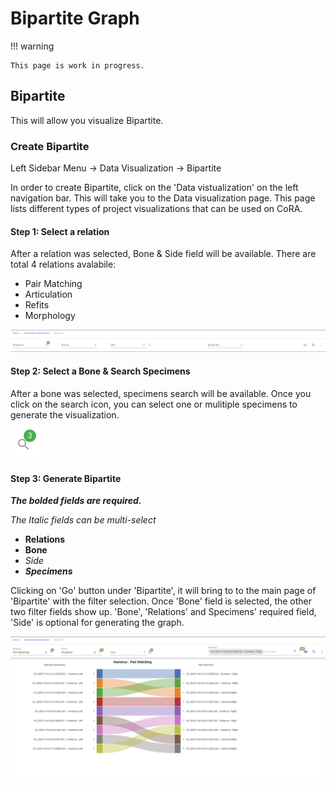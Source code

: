 # Bipartite Graph

!!! warning

    This page is work in progress.

## Bipartite

This will allow you visualize Bipartite.

### Create Bipartite

Left Sidebar Menu -\> Data Visualization -\> Bipartite

In order to create Bipartite, click on the 'Data vistualization' on the left navigation bar.
This will take you to the Data visualization page. 
This page lists different types of project visualizations that can be used on CoRA.

#### Step 1: Select a relation

After a relation was selected, Bone & Side field will be available.
There are total 4 relations avalabile:

- Pair Matching
- Articulation
- Refits
- Morphology

![Bipartite Search Filter](media/bipartite-filter.png)

#### Step 2: Select a Bone & Search Specimens

After a bone was selected, specimens search will be available. Once you click on the search icon, you can select one or mulitiple specimens to generate the visualization.

![Bipartite Search Specimen Icon](media/bipartite-search-specimen-icon.png)

#### Step 3: Generate Bipartite

***The bolded fields are required.***

*The Italic fields can be multi-select*

- **Relations**
- **Bone**
- *Side*
- ***Specimens***

Clicking on 'Go' button under 'Bipartite', it will bring to to the main page of 'Bipartite' with the filter selection. Once 'Bone' field is selected, the other two filter fields show up. 'Bone', 'Relations' and Specimens' required field, 'Side' is optional for generating the graph. 

![Bipartite Visualization](media/bipartite-visualization.png)

